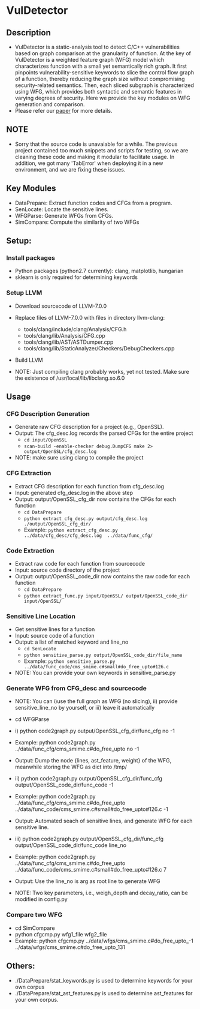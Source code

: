 # VulDetector

## Description
* VulDetector is a static-analysis tool to detect C/C++ vulnerabilities based on graph comparison at the granularity of function. At the key of VulDetector is a weighted feature graph (WFG) model which characterizes function with a small yet semantically rich graph. It first pinpoints vulnerability-sensitive keywords to slice the control flow graph of a function, thereby reducing the graph size without compromising security-related semantics. Then, each sliced subgraph is characterized using WFG, which provides both syntactic and semantic features in varying degrees of security. Here we provide the key modules on WFG generation and comparison. 
* Please refer our [paper](https://ieeexplore.ieee.org/document/9309254) for more details. 
 

## NOTE
* Sorry that the source code is unavaiable for a while. The previous project contained too much snippets and scripts for testing, so we are cleaning these code and making it modular to facilitate usage. In addition, we got many 'TabError' when deploying it in a new environment, and we are fixing these issues.  

## Key Modules
* DataPrepare: Extract function codes and CFGs from a program.
* SenLocate: Locate the sensitive lines.
* WFGParse: Generate WFGs from CFGs.
* SimCompare: Compute the similarity of two WFGs


## Setup:
### Install packages
* Python packages (python2.7 currently): clang, matplotlib, hungarian
* sklearn is only required for determining keywords

### Setup LLVM
* Download sourcecode of LLVM-7.0.0
* Replace files of LLVM-7.0.0 with files in directory llvm-clang:
	* tools/clang/include/clang/Analysis/CFG.h<br>
	* tools/clang/lib/Analysis/CFG.cpp<br>
	* tools/clang/lib/AST/ASTDumper.cpp<br>
	* tools/clang/lib/StaticAnalyzer/Checkers/DebugCheckers.cpp<br>
* Build LLVM

* NOTE: Just compiling clang probably works, yet not tested. Make sure the existence of /usr/local/lib/libclang.so.6.0


## Usage
### CFG Description Generation
* Generate raw CFG description for a project (e.g., OpenSSL). 
* Output: The cfg_desc.log records the parsed CFGs for the entire project
	* `cd input/OpenSSL`
	* `scan-build -enable-checker debug.DumpCFG make 2> output/OpenSSL/cfg_desc.log`
*  NOTE: make sure using clang to compile the project

### CFG Extraction 
* Extract CFG description for each function from cfg_desc.log
* Input: generated cfg_desc.log in the above step
* Output: output/OpenSSL_cfg_dir now contains the CFGs for each function 
	* `cd DataPrepare`
	* `python extract_cfg_desc.py output/cfg_desc.log ./output/OpenSSL_cfg_dir/`
	*  Example: `python extract_cfg_desc.py  ../data/cfg_desc/cfg_desc.log  ../data/func_cfg/`
  
### Code Extraction 
* Extract raw code for each function from sourcecode
* Input: source code directory of the project
* Output: output/OpenSSL_code_dir now contains the raw code for each function
	* `cd DataPrepare`
	* `python extract_func.py input/OpenSSL/ output/OpenSSL_code_dir input/OpenSSL/`


### Sensitive Line Location 
* Get sensitive lines for a function
* Input: source code of a function
* Output: a list of matched keyword and line_no
	* `cd SenLocate`
	* `python sensitive_parse.py output/OpenSSL_code_dir/file_name`
	*  Example: `python sensitive_parse.py ../data/func_code/cms_smime.c#small#do_free_upto#126.c`
*  NOTE: You can provide your own keywords in sensitive_parse.py

### Generate WFG from CFG_desc and sourcecode
*  NOTE: You can i)use the full graph as WFG (no slicing), ii) provide sensitive_line_no by yourself, or iii) leave it automatically
*  cd WFGParse
*  i) python code2graph.py output/OpenSSL_cfg_dir/func_cfg no -1
*  Example: python code2graph.py ../data/func_cfg/cms_smime.c#do_free_upto  no -1
*  Output: Dump the node {lines, ast_feature, weight} of the WFG, meanwhile storing the WFG as dict into /tmp/
  
*  ii) python code2graph.py output/OpenSSL_cfg_dir/func_cfg output/OpenSSL_code_dir/func_code -1
*  Example: python code2graph.py ../data/func_cfg/cms_smime.c#do_free_upto  ../data/func_code/cms_smime.c#small#do_free_upto#126.c  -1
*  Output: Automated seach of sensitive lines, and generate WFG for each sensitive line.
  
*  iii) python code2graph.py output/OpenSSL_cfg_dir/func_cfg output/OpenSSL_code_dir/func_code line_no
*  Example: python code2graph.py ../data/func_cfg/cms_smime.c#do_free_upto  ../data/func_code/cms_smime.c#small#do_free_upto#126.c  7
*  Output: Use the line_no is arg as root line to generate WFG
  
*  NOTE: Two key parameters, i.e., weigh_depth and decay_ratio, can be modified in config.py
  

### Compare two WFG
*  cd SimCompare
*  python cfgcmp.py wfg1_file wfg2_file 
*  Example: python cfgcmp.py  ../data/wfgs/cms_smime.c#do_free_upto_-1  ../data/wfgs/cms_smime.c#do_free_upto_131


## Others:
* ./DataPrepare/stat_keywords.py is used to determine keywords for your own corpus
* ./DataPrepare/stat_ast_features.py is used to determine ast_features for your own corpus.
